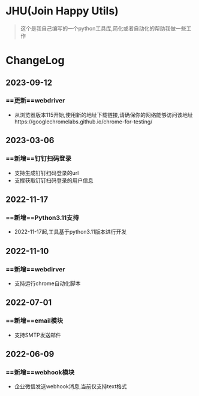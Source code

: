 # JHU(Join Happy Utils)
> 这个是我自己编写的一个python工具库,简化或者自动化的帮助我做一些工作

# ChangeLog
## 2023-09-12
### ==更新==webdriver
- 从浏览器版本115开始,使用新的地址下载链接,请确保你的网络能够访问该地址https://googlechromelabs.github.io/chrome-for-testing/

## 2023-03-06
### ==新增==钉钉扫码登录
- 支持生成钉钉扫码登录的url
- 支撑获取钉钉扫码登录的用户信息

## 2022-11-17
### ==新增==Python3.11支持
- 2022-11-17起,工具基于python3.11版本进行开发

## 2022-11-10
### ==新增==webdirver
- 支持运行chrome自动化脚本
 
## 2022-07-01
### ==新增==email模块
- 支持SMTP发送邮件

## 2022-06-09
### ==新增==webhook模块
- 企业微信发送webhook消息,当前仅支持text格式
